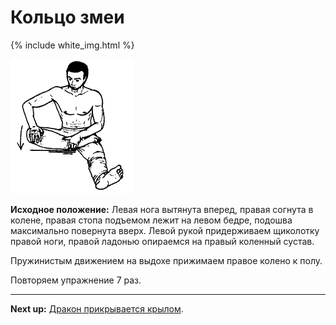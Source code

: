 # Кольцо змеи

{% include white_img.html %}

![](./img/07.png)

**Исходное положение:** Левая нога вытянута вперед, правая согнута в колене,
правая стопа подъемом лежит на левом бедре, подошва максимально повернута вверх.
Левой рукой придерживаем щиколотку правой ноги, правой ладонью опираемся на
правый коленный сустав.

Пружинистым движением на выдохе прижимаем правое колено к полу.

Повторяем упражнение 7 раз.

***

**Next up:** [Дракон прикрывается крылом](../08).
